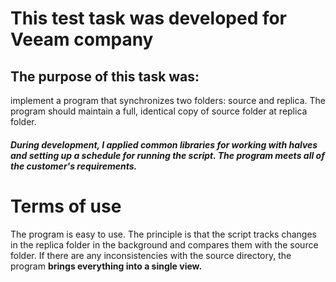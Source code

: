 <h1>This test task was developed for <b>Veeam company</b></h1> 

<h2><b>The purpose of this task was:</b> </h2>

implement a program that synchronizes two folders: source and replica. The
program should maintain a full, identical copy of source folder at replica folder.

<h5>During development, I applied common libraries for working with halves and setting up a schedule for running the script.  The program meets all of the customer's requirements.<h5>

<h1>Terms of use</h1>

The program is easy to use. The principle is that the script tracks changes in the replica folder in the background and compares them with the source folder. If there are any inconsistencies with the source directory, the program <b>brings everything into a single view.</b>
